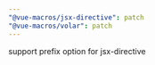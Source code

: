 ```yaml
---
"@vue-macros/jsx-directive": patch
"@vue-macros/volar": patch
---
```


support prefix option for jsx-directive
  